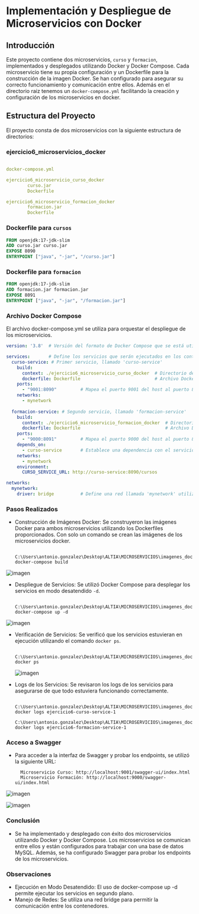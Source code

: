 # Implementación y Despliegue de Microservicios con Docker

## Introducción

Este proyecto contiene dos microservicios, `curso` y `formacion`, implementados y desplegados utilizando Docker y Docker Compose. Cada microservicio tiene su propia configuración y un Dockerfile para la construcción de la imagen Docker. Se han configurado para asegurar su correcto funcionamiento y comunicación entre ellos.
Además en el directorio raiz tenemos un `docker-compose.yml` facilitando la creación y configuración de los microservicios en docker.

## Estructura del Proyecto

El proyecto consta de dos microservicios con la siguiente estructura de directorios:


### ejercicio6_microservicios_docker
```docker-compose.yml

docker-compose.yml

ejercicio6_microservicio_curso_docker
        curso.jar
        Dockerfile

ejercicio6_microservicio_formacion_docker
        formacion.jar
        Dockerfile
```

        
### Dockerfile para `cursos`

```Dockerfile
FROM openjdk:17-jdk-slim
ADD curso.jar curso.jar
EXPOSE 8090
ENTRYPOINT ["java", "-jar", "/curso.jar"]
```

### Dockerfile para `formacion`

```Dockerfile
FROM openjdk:17-jdk-slim
ADD formacion.jar formacion.jar
EXPOSE 8091
ENTRYPOINT ["java", "-jar", "/formacion.jar"]
```

### Archivo Docker Compose
El archivo docker-compose.yml se utiliza para orquestar el despliegue de los microservicios.

```docker-compose.yml
version: '3.8'  # Versión del formato de Docker Compose que se está utilizando

services:       # Define los servicios que serán ejecutados en los contenedores
  curso-service: # Primer servicio, llamado 'curso-service'
    build: 
      context: ./ejercicio6_microservicio_curso_docker  # Directorio de contexto para la construcción de la imagen Docker
      dockerfile: Dockerfile                            # Archivo Dockerfile que se usará para construir la imagen de este servicio
    ports:
      - "9001:8090"         # Mapea el puerto 9001 del host al puerto 8090 del contenedor
    networks:
      - mynetwork
    
  formacion-service: # Segundo servicio, llamado 'formacion-service'
    build: 
      context: ./ejercicio6_microservicio_formacion_docker  # Directorio de contexto para la construcción de la imagen Docker
      dockerfile: Dockerfile                                # Archivo Dockerfile que se usará para construir la imagen de este servicio
    ports:
      - "9000:8091"         # Mapea el puerto 9000 del host al puerto 8091 del contenedor
    depends_on:
      - curso-service       # Establece una dependencia con el servicio 'curso-service'. Docker Compose se asegurará de que 'curso-service' esté iniciado antes de 'formacion-service'.
    networks:
      - mynetwork
    environment:
      CURSO_SERVICE_URL: http://curso-service:8090/cursos

networks:
  mynetwork:
    driver: bridge          # Define una red llamada 'mynetwork' utilizando el driver 'bridge'
```



### Pasos Realizados
 - Construcción de Imágenes Docker:
        Se construyeron las imágenes Docker para ambos microservicios utilizando los Dockerfiles proporcionados. Con solo un comando se crean las imágenes de los microservicios docker.

        C:\Users\antonio.gonzalez\Desktop\ALTIA\MICROSERVICIOS\imagenes_docker\ejercicio6> docker-compose build

![imagen](https://github.com/user-attachments/assets/4a2e94e7-a8fd-4f2d-af2a-650792ffb221)


- Despliegue de Servicios:
        Se utilizó Docker Compose para desplegar los servicios en modo desatendido `-d`.

        C:\Users\antonio.gonzalez\Desktop\ALTIA\MICROSERVICIOS\imagenes_docker\ejercicio6> docker-compose up -d

![imagen](https://github.com/user-attachments/assets/03577005-4d3e-40aa-9257-38d11deb79ad)



- Verificación de Servicios:
        Se verificó que los servicios estuvieran en ejecución utilizando el comando `docker ps`.

        C:\Users\antonio.gonzalez\Desktop\ALTIA\MICROSERVICIOS\imagenes_docker\ejercicio6> docker ps

  ![imagen](https://github.com/user-attachments/assets/0a500ea4-c708-4465-b9bd-094cde24c43b)


- Logs de los Servicios:
        Se revisaron los logs de los servicios para asegurarse de que todo estuviera funcionando correctamente.

        C:\Users\antonio.gonzalez\Desktop\ALTIA\MICROSERVICIOS\imagenes_docker\ejercicio6> docker logs ejercicio6-curso-service-1
        C:\Users\antonio.gonzalez\Desktop\ALTIA\MICROSERVICIOS\imagenes_docker\ejercicio6> docker logs ejercicio6-formacion-service-1


### Acceso a Swagger
- Para acceder a la interfaz de Swagger y probar los endpoints, se utilizó la siguiente URL:

        Microservicio Curso: http://localhost:9001/swagger-ui/index.html
        Microservicio Formación: http://localhost:9000/swagger-ui/index.html

![imagen](https://github.com/user-attachments/assets/51bf655e-372c-478f-a793-00c09daa2c81)

![imagen](https://github.com/user-attachments/assets/956fb1e9-718e-4ace-9b40-a6bea6a9cc6d)



### Conclusión
- Se ha implementado y desplegado con éxito dos microservicios utilizando Docker y Docker Compose. Los microservicios se comunican entre ellos y están configurados para trabajar con una base de datos MySQL. Además, se ha configurado Swagger para probar los endpoints de los microservicios.

### Observaciones
- Ejecución en Modo Desatendido: El uso de docker-compose up -d permite ejecutar los servicios en segundo plano.
- Manejo de Redes: Se utiliza una red bridge para permitir la comunicación entre los contenedores.
